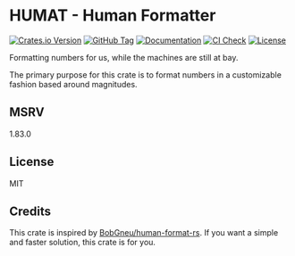 # HUMAT - Human Formatter

[![Crates.io Version](https://img.shields.io/crates/v/humat)](https://crates.io/crates/humat)
[![GitHub Tag](https://img.shields.io/github/v/tag/hanyu-dev/humat)](https://github.com/hanyu-dev/humat/tags)
[![Documentation](https://img.shields.io/docsrs/humat)](https://docs.rs/humat)
[![CI Check](https://img.shields.io/github/actions/workflow/status/hanyu-dev/humat/ci.yml?branch=main)](https://github.com/hanyu-dev/humat/actions?query=branch%main)
[![License](https://img.shields.io/crates/l/humat)](https://github.com/hanyu-dev/humat/blob/main/LICENSE)

Formatting numbers for us, while the machines are still at bay.

The primary purpose for this crate is to format numbers in a customizable fashion based around magnitudes.

## MSRV

1.83.0

## License

MIT

## Credits

This crate is inspired by [BobGneu/human-format-rs](https://github.com/BobGneu/human-format-rs).
If you want a simple and faster solution, this crate is for you.
